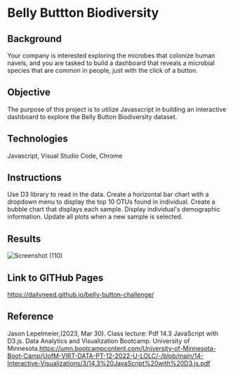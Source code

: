 # Belly Buttton Biodiversity


## Background
Your company is interested exploring the microbes that colonize human navels, and you are tasked to build a dashboard that reveals a microbial species that are common in people, just with the click of a button.

## Objective
The purpose of this project is to utilize Javasscript in building an interactive dashboard to explore the Belly Button Biodiversity dataset. 

## Technologies
Javascript,
Visual Studio Code,
Chrome


## Instructions
Use D3 library to read in the data.
Create a horizontal bar chart with a dropdown menu to display the top 10 OTUs found in individual.
Create a bubble chart that displays each sample.
Display individual's demographic information.
Update all plots when a new sample is selected.

## Results
![Screenshot (110)](https://user-images.githubusercontent.com/115572537/230273007-f14ee42a-024d-4de0-b502-91432f3e73f0.png)

## Link to GITHub Pages
https://dailyneed.github.io/belly-button-challenge/

## Reference
Jason Lepelmeier,(2023, Mar 30). Class lecture: Pdf 14.3 JavaScript with D3.js. Data Analytics and Visualization Bootcamp. University of Minnesota.https://umn.bootcampcontent.com/University-of-Minnesota-Boot-Camp/UofM-VIRT-DATA-PT-12-2022-U-LOLC/-/blob/main/14-Interactive-Visualizations/3/14.3%20JavaScript%20with%20D3.js.pdf
